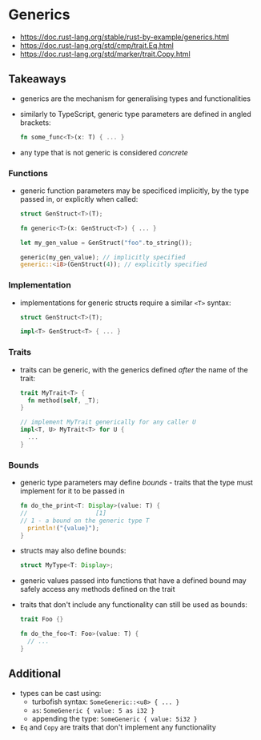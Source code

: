 # Generics

- https://doc.rust-lang.org/stable/rust-by-example/generics.html
- https://doc.rust-lang.org/std/cmp/trait.Eq.html
- https://doc.rust-lang.org/std/marker/trait.Copy.html

## Takeaways

- generics are the mechanism for generalising types and functionalities
- similarly to TypeScript, generic type parameters are defined in angled
  brackets:

  ```rust
  fn some_func<T>(x: T) { ... }
  ```

- any type that is not generic is considered _concrete_

### Functions

- generic function parameters may be specificed implicitly, by the type passed
  in, or explicitly when called:

  ```rust
  struct GenStruct<T>(T);

  fn generic<T>(x: GenStruct<T>) { ... }

  let my_gen_value = GenStruct("foo".to_string());

  generic(my_gen_value); // implicitly specified
  generic::<i8>(GenStruct(4)); // explicitly specified
  ```

### Implementation

- implementations for generic structs require a similar `<T>` syntax:

  ```rust
  struct GenStruct<T>(T);

  impl<T> GenStruct<T> { ... }
  ```

### Traits

- traits can be generic, with the generics defined _after_ the name of the
  trait:

  ```rust
  trait MyTrait<T> {
    fn method(self, _T);
  }

  // implement MyTrait generically for any caller U
  impl<T, U> MyTrait<T> for U {
    ...
  }
  ```

### Bounds

- generic type parameters may define _bounds_ - traits that the type must
  implement for it to be passed in

  ```rust
  fn do_the_print<T: Display>(value: T) {
  //                   [1]
  // 1 - a bound on the generic type T
    println!("{value}");
  }
  ```

- structs may also define bounds:

  ```rust
  struct MyType<T: Display>;
  ```

- generic values passed into functions that have a defined bound may safely
  access any methods defined on the trait
- traits that don't include any functionality can still be used as bounds:

  ```rust
  trait Foo {}

  fn do_the_foo<T: Foo>(value: T) {
    // ...
  }
  ```

## Additional

- types can be cast using:
  - turbofish syntax: `SomeGeneric::<u8> { ... }`
  - `as`: `SomeGeneric { value: 5 as i32 }`
  - appending the type: `SomeGeneric { value: 5i32 }`
- `Eq` and `Copy` are traits that don't implement any functionality
